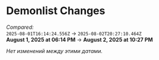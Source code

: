 # Demonlist Changes

_Compared:_<br />
`2025-08-01T16:14:24.556Z` → `2025-08-02T20:27:10.464Z`<br />
**August 1, 2025 at 06:14 PM** → **August 2, 2025 at 10:27 PM**


_Нет изменений между этими датами._

